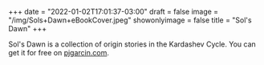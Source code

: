 +++
date = "2022-01-02T17:01:37-03:00"
draft = false
image = "/img/Sols+Dawn+eBookCover.jpeg"
showonlyimage = false
title = "Sol's Dawn"
+++

Sol's Dawn is a collection of origin stories in the Kardashev Cycle. You can get it for free on [pjgarcin.com](https://pjgarcin.com/subscribe).
